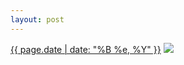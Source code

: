```yaml
---
layout: post
---
```


<p>
  <time><a href="/571">{{ page.date | date: "%B %e, %Y" }}</a></time>
  <a href="/571"><img src="{{ site.assets_url }}/571-640.jpg" srcset="{{ site.assets_url }}/571-320.jpg 320w, {{ site.assets_url }}/571-640.jpg 640w, {{ site.assets_url }}/571-960.jpg 960w, {{ site.assets_url }}/571-1280.jpg 1280w" sizes="(min-width: 700px) 50vw, calc(100vw - 2rem)" /></a>
</p>
